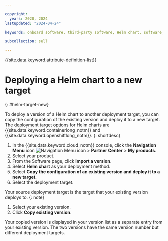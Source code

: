 ```yaml
---

copyright:
  years: 2020, 2024
lastupdated: "2024-04-24"

keywords: onboard software, third-party software, Helm chart, software, partner, sellers, deploy, partner center, target, deployment target

subcollection: sell

---
```


{{site.data.keyword.attribute-definition-list}}


# Deploying a Helm chart to a new target
{: #helm-target-new}

To deploy a version of a Helm chart to another deployment target, you can copy the configuration of the existing version and deploy it to a new target. The deployment target options for Helm charts are {{site.data.keyword.containerlong_notm}} and {{site.data.keyword.openshiftlong_notm}}.
{: shortdesc}

1. In the {{site.data.keyword.cloud_notm}} console, click the **Navigation Menu** icon ![Navigation Menu icon](../icons/icon_hamburger.svg "Menu") > **Partner Center** > **My products**.
1. Select your product.
1. From the Software page, click **Import a version**.
1. Select **Helm chart** as your deployment method.
1. Select **Copy the configuration of an existing version and deploy it to a new target.**
1. Select the deployment target.

Your source deployment target is the target that your existing version deploys to.
{: note}

1. Select your existing version.
1. Click **Copy existing version**.

Your copied version is displayed in your version list as a separate entry from your existing version. The two versions have the same version number but different deployment targets.
